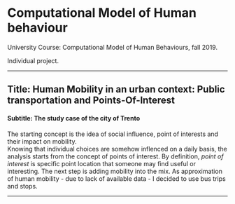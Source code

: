 # Computational Model of Human behaviour

University Course: Computational Model of Human Behaviours, fall 2019.  

Individual project.  

***

## Title: Human Mobility in an urban context: Public transportation and Points-Of-Interest  

#### Subtitle: The study case of the city of Trento  


The starting concept is the idea of social influence, point of interests and their impact on mobility.  
Knowing that individual choices are somehow inflenced on a daily basis, the analysis starts from the concept of points of interest. By definition, *point of interest* is specific point location that someone may find useful or interesting. The next step is adding mobility into the mix. As approximation of human mobility - due to lack of available data - I decided to use bus trips and stops.

***
